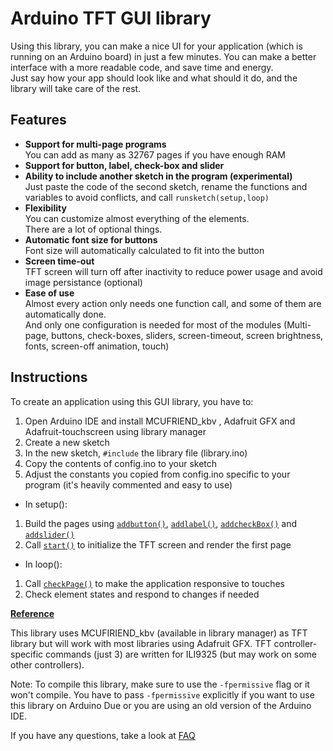 # Arduino TFT GUI library

Using this library, you can make a nice UI for your application (which is running on an Arduino board) in just a few minutes. You can make a better interface with a more readable code, and save time and energy.  
Just say how your app should look like and what should it do, and the library will take care of the rest.

## Features

* **Support for multi-page programs**  
  You can add as many as 32767 pages if you have enough RAM
* **Support for button, label, check-box and slider**
* **Ability to include another sketch in the program (experimental)**  
  Just paste the code of the second sketch, rename the functions and variables to avoid conflicts, and call `runsketch(setup,loop)`
* **Flexibility**  
  You can customize almost everything of the elements.  
  There are a lot of optional things.
* **Automatic font size for buttons**  
  Font size will automatically calculated to fit into the button
* **Screen time-out**  
  TFT screen will turn off after inactivity to reduce power usage and avoid image persistance (optional)
* **Ease of use**  
  Almost every action only needs one function call, and some of them are automatically done.  
  And only one configuration is needed for most of the modules (Multi-page, buttons, check-boxes, sliders, screen-timeout, screen brightness, fonts, screen-off animation, touch)

## Instructions

To create an application using this GUI library, you have to:

1. Open Arduino IDE and install MCUFRIEND_kbv , Adafruit GFX and Adafruit-touchscreen using library manager
2. Create a new sketch
3. In the new sketch, `#include` the library file (library.ino)
4. Copy the contents of config.ino to your sketch
5. Adjust the constants you copied from config.ino specific to your program (it's heavily commented and easy to use)

* In setup():

1. Build the pages using [`addbutton()`](https://github.com/Mammad900/Arduino-TFT-GUI-library/wiki/addbutton()), [`addlabel()`](https://github.com/Mammad900/Arduino-TFT-GUI-library/wiki/addlabel()), [`addcheckBox()`](https://github.com/Mammad900/Arduino-TFT-GUI-library/wiki/addcheckBox()) and [`addslider()`](https://github.com/Mammad900/Arduino-TFT-GUI-library/wiki/addslider())
2. Call [`start()`](https://github.com/Mammad900/Arduino-TFT-GUI-library/wiki/start()) to initialize the TFT screen and render the first page

* In loop():

1. Call [`checkPage()`](https://github.com/Mammad900/Arduino-TFT-GUI-library/wiki/checkPage()) to make the application responsive to touches
2. Check element states and respond to changes if needed

**[Reference](https://github.com/Mammad900/Arduino-TFT-GUI-library/wiki#reference)**

This library uses MCUFIRIEND_kbv (available in library manager) as TFT library but will work with most libraries using Adafruit GFX.
TFT controller-specific commands (just 3) are written for ILI9325 (but may work on some other controllers).

Note: To compile this library, make sure to use the `-fpermissive` flag or it won't compile. You have to pass `-fpermissive` explicitly if you want to use this library on Arduino Due or you are using an old version of the Arduino IDE.

If you have any questions, take a look at [FAQ](https://github.com/Mammad900/Arduino-TFT-GUI-library/wiki/Frequently-Asked-Questions)
